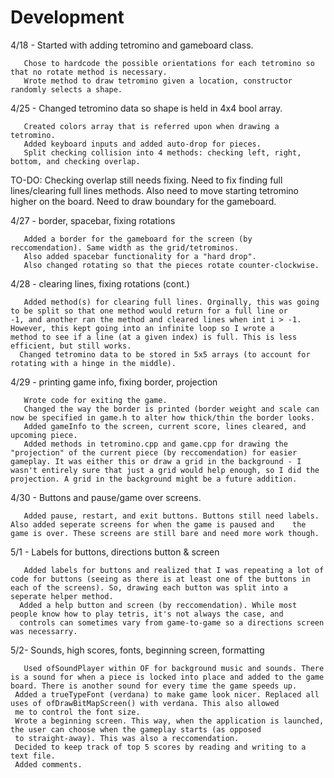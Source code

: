 # Development

4/18 - Started with adding tetromino and gameboard class. 

       Chose to hardcode the possible orientations for each tetromino so that no rotate method is necessary.
       Wrote method to draw tetromino given a location, constructor randomly selects a shape.
       
4/25 - Changed tetromino data so shape is held in 4x4 bool array.

       Created colors array that is referred upon when drawing a tetromino.
       Added keyboard inputs and added auto-drop for pieces.
       Split checking collision into 4 methods: checking left, right, bottom, and checking overlap.
       
TO-DO:
       Checking overlap still needs fixing.
       Need to fix finding full lines/clearing full lines methods.
       Also need to move starting tetromino higher on the board.
       Need to draw boundary for the gameboard.
       
4/27 - border, spacebar, fixing rotations

       Added a border for the gameboard for the screen (by reccomendation). Same width as the grid/tetrominos.
       Also added spacebar functionality for a "hard drop". 
       Also changed rotating so that the pieces rotate counter-clockwise.


4/28 - clearing lines, fixing rotations (cont.)

       Added method(s) for clearing full lines. Orginally, this was going to be split so that one method would return for a full line or        -1, and another ran the method and cleared lines when int i > -1. However, this kept going into an infinite loop so I wrote a           method to see if a line (at a given index) is full. This is less efficient, but still works.
      Changed tetromino data to be stored in 5x5 arrays (to account for rotating with a hinge in the middle).

4/29 - printing game info, fixing border, projection

       Wrote code for exiting the game.
       Changed the way the border is printed (border weight and scale can now be specified in game.h to alter how thick/thin the border looks.
       Added gameInfo to the screen, current score, lines cleared, and upcoming piece.
       Added methods in tetromino.cpp and game.cpp for drawing the "projection" of the current piece (by reccomendation) for easier gameplay. It was either this or draw a grid in the background - I wasn't entirely sure that just a grid would help enough, so I did the projection. A grid in the background might be a future addition.
       
       
4/30 - Buttons and pause/game over screens.

       Added pause, restart, and exit buttons. Buttons still need labels. Also added seperate screens for when the game is paused and    the game is over. These screens are still bare and need more work though.

5/1 - Labels for buttons, directions button & screen

       Added labels for buttons and realized that I was repeating a lot of code for buttons (seeing as there is at least one of the buttons in each of the screens). So, drawing each button was split into a seperate helper method. 
      Added a help button and screen (by reccomendation). While most people know how to play tetris, it's not always the case, and
      controls can sometimes vary from game-to-game so a directions screen was necessarry.

5/2- Sounds, high scores, fonts, beginning screen, formatting

       Used ofSoundPlayer within OF for background music and sounds. There is a sound for when a piece is locked into place and added to the game board. There is another sound for every time the game speeds up.
     Added a trueTypeFont (verdana) to make game look nicer. Replaced all uses of ofDrawBitMapScreen() with verdana. This also allowed
     me to control the font size.
     Wrote a beginning screen. This way, when the application is launched, the user can choose when the gameplay starts (as opposed
     to straight-away). This was also a reccomendation.
     Decided to keep track of top 5 scores by reading and writing to a text file.
     Added comments.
